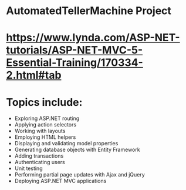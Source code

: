 # AutomatedTellerMachine Project
# https://www.lynda.com/ASP-NET-tutorials/ASP-NET-MVC-5-Essential-Training/170334-2.html#tab

# Topics include:
- Exploring ASP.NET routing
- Applying action selectors
- Working with layouts
- Employing HTML helpers
- Displaying and validating model properties
- Generating database objects with Entity Framework
- Adding transactions
- Authenticating users
- Unit testing
- Performing partial page updates with Ajax and jQuery
- Deploying ASP.NET MVC applications
